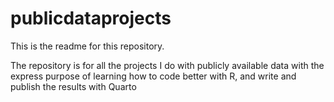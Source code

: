 # publicdataprojects 
This is the readme for this repository.

The repository is for all the projects I do with publicly available data with the express purpose of learning how to code better with R, and write and publish the results with Quarto
